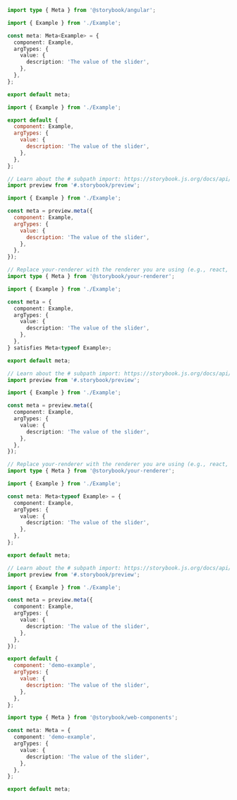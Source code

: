 ```ts filename="Example.stories.ts" renderer="angular" language="ts"
import type { Meta } from '@storybook/angular';

import { Example } from './Example';

const meta: Meta<Example> = {
  component: Example,
  argTypes: {
    value: {
      description: 'The value of the slider',
    },
  },
};

export default meta;
```

```js filename="Example.stories.js|jsx" renderer="common" language="js" tabTitle="CSF 3"
import { Example } from './Example';

export default {
  component: Example,
  argTypes: {
    value: {
      description: 'The value of the slider',
    },
  },
};
```

```js filename="Example.stories.js|jsx" renderer="react" language="js" tabTitle="CSF Next 🧪"
// Learn about the # subpath import: https://storybook.js.org/docs/api/csf/csf-factories#subpath-imports
import preview from '#.storybook/preview';

import { Example } from './Example';

const meta = preview.meta({
  component: Example,
  argTypes: {
    value: {
      description: 'The value of the slider',
    },
  },
});
```

```ts filename="Example.stories.ts|tsx" renderer="common" language="ts-4-9" tabTitle="CSF 3"
// Replace your-renderer with the renderer you are using (e.g., react, vue3, angular, etc.)
import type { Meta } from '@storybook/your-renderer';

import { Example } from './Example';

const meta = {
  component: Example,
  argTypes: {
    value: {
      description: 'The value of the slider',
    },
  },
} satisfies Meta<typeof Example>;

export default meta;
```

```ts filename="Example.stories.ts|tsx" renderer="react" language="ts-4-9" tabTitle="CSF Next 🧪"
// Learn about the # subpath import: https://storybook.js.org/docs/api/csf/csf-factories#subpath-imports
import preview from '#.storybook/preview';

import { Example } from './Example';

const meta = preview.meta({
  component: Example,
  argTypes: {
    value: {
      description: 'The value of the slider',
    },
  },
});
```

```ts filename="Example.stories.ts|tsx" renderer="common" language="ts" tabTitle="CSF 3"
// Replace your-renderer with the renderer you are using (e.g., react, vue3, angular, etc.)
import type { Meta } from '@storybook/your-renderer';

import { Example } from './Example';

const meta: Meta<typeof Example> = {
  component: Example,
  argTypes: {
    value: {
      description: 'The value of the slider',
    },
  },
};

export default meta;
```

```ts filename="Example.stories.ts|tsx" renderer="react" language="ts" tabTitle="CSF Next 🧪"
// Learn about the # subpath import: https://storybook.js.org/docs/api/csf/csf-factories#subpath-imports
import preview from '#.storybook/preview';

import { Example } from './Example';

const meta = preview.meta({
  component: Example,
  argTypes: {
    value: {
      description: 'The value of the slider',
    },
  },
});
```

```js filename="Example.stories.js" renderer="web-components" language="js"
export default {
  component: 'demo-example',
  argTypes: {
    value: {
      description: 'The value of the slider',
    },
  },
};
```

```ts filename="Example.stories.ts" renderer="web-components" language="ts"
import type { Meta } from '@storybook/web-components';

const meta: Meta = {
  component: 'demo-example',
  argTypes: {
    value: {
      description: 'The value of the slider',
    },
  },
};

export default meta;
```
